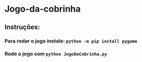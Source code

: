 # Jogo-da-cobrinha

<h2>Instruções:</h2>

<h3>Para rodar o jogo instale: <code>python -m pip install pygame</code></h3>

<h3>Rode o jogo com <code>python JogoDaCobrinha.py</code></h3>
